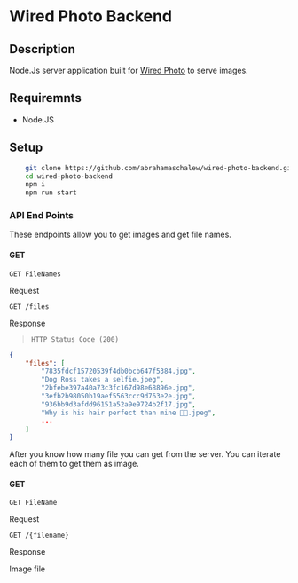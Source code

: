 # Wired Photo Backend

## Description

Node.Js server application built for [Wired Photo](https://github.com/abrahamaschalew/wired-photo) to serve images.

## Requiremnts

- Node.JS

## Setup

```bash
    git clone https://github.com/abrahamaschalew/wired-photo-backend.git wired-photo-backend
    cd wired-photo-backend
    npm i
    npm run start
```

### API End Points

These endpoints allow you to get images and get file names.

#### GET

`GET FileNames`

Request

`GET /files`

Response

> `HTTP Status Code (200)`

```json
{
    "files": [
        "7835fdcf15720539f4db0bcb647f5384.jpg",
        "Dog Ross takes a selfie.jpeg",
        "2bfebe397a40a73c3fc167d98e68896e.jpg",
        "3efb2b98050b19aef5563ccc9d763e2e.jpg",
        "936bb9d3afdd96151a52a9e9724b2f17.jpg",
        "Why is his hair perfect than mine 🤣🤣.jpeg",
        ...
    ]
}
```

After you know how many file you can get from the server. You can iterate each of them to get them as image.

#### GET

`GET FileName`

Request

`GET /{filename}`

Response

Image file
